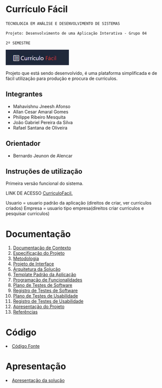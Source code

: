 # Currículo Fácil

`TECNOLOGIA EM ANÁLISE E DESENVOLVIMENTO DE SISTEMAS`

`Projeto: Desenvolvimento de uma Aplicação Interativa - Grupo 04`

`2º SEMESTRE`

<img src="docs/img/logoSite.jpg" width="40%" alt="Logo">

Projeto que está sendo desenvolvido, é uma plataforma simplificada e de fácil utilização para produção e procura de curriculos.

## Integrantes

* Mahavishnu Jneesh Afonso  
* Allan Cesar Amaral Gomes
* Philippe Ribeiro Mesquita
* João Gabriel Pereira da Silva 
* Rafael Santana de Oliveira 

## Orientador

* Bernardo Jeunon de Alencar

## Instruções de utilização

Primeira versão funcional do sistema.

LINK DE ACESSO <a href="https://curriculofacil.azurewebsites.net/">CurriculoFacil.</a>

Usuario = usuario padrão da aplicação (direitos de criar, ver curriculos criados)
Empresa = usuario tipo empresa(direitos criar curriculos e pesquisar curriculos)

# Documentação

<ol>
<li><a href="docs/01-Documentação de Contexto.md"> Documentação de Contexto</a></li>
<li><a href="docs/02-Especificação do Projeto.md"> Especificação do Projeto</a></li>
<li><a href="docs/03-Metodologia.md"> Metodologia</a></li>
<li><a href="docs/04-Projeto de Interface.md"> Projeto de Interface</a></li>
<li><a href="docs/05-Arquitetura da Solução.md"> Arquitetura da Solução</a></li>
<li><a href="docs/06-Template Padrão da Aplicação.md"> Template Padrão da Aplicação</a></li>
<li><a href="docs/07-Programação de Funcionalidades.md"> Programação de Funcionalidades</a></li>
<li><a href="docs/08-Plano de Testes de Software.md"> Plano de Testes de Software</a></li>
<li><a href="docs/09-Registro de Testes de Software.md"> Registro de Testes de Software</a></li>
<li><a href="docs/10-Plano de Testes de Usabilidade.md"> Plano de Testes de Usabilidade</a></li>
<li><a href="docs/11-Registro de Testes de Usabilidade.md"> Registro de Testes de Usabilidade</a></li>
<li><a href="docs/12-Apresentação do Projeto.md"> Apresentação do Projeto</a></li>
<li><a href="docs/13-Referências.md"> Referências</a></li>
</ol>

# Código

<li><a href="src/README.md"> Código Fonte</a></li>

# Apresentação

<li><a href="presentation/README.md"> Apresentação da solução</a></li>
